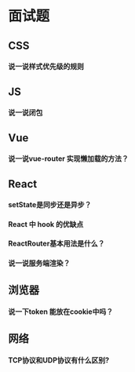 # 面试题

## CSS

#### 说一说样式优先级的规则



## JS

#### 说一说闭包



## Vue

#### 说一说vue-router 实现懒加载的方法？



## React

#### setState是同步还是异步？



#### React 中 hook 的优缺点



#### ReactRouter基本用法是什么？



#### 说一说服务端渲染？



#### 

#### 



## 浏览器

#### 说一下token 能放在cookie中吗？



## 网络

#### TCP协议和UDP协议有什么区别?






